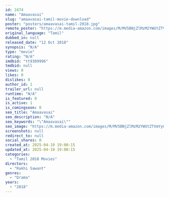 ```yaml
---
id: 2474
name: "Amaavasai"
slug: "amaavasai-tamil-movie-download"
poster: "posters/amaavasai-tamil-2018.jpg"
remote_poster: "https://m.media-amazon.com/images/M/MV5BNjZlMzM2YWUtZTVmYy00N2FjLTlmNWItNzMxZDlmMDBjZTE4XkEyXkFqcGdeQXVyNzUxMTU3Njc@._V1_SX300.jpg"
original_language: "Tamil"
dubbed_in: null
released_date: "12 Oct 2018"
synopsis: "N/A"
type: "movie"
rating: "N/A"
imdbid: "tt9389996"
tmdbid: null
views: 0
likes: 0
dislikes: 0
author_id: 1
trailer_url: null
runtime: "N/A"
is_featured: 0
is_active: 1
is_comingsoon: 0
seo_title: "Amaavasai"
seo_description: "N/A"
seo_keywords: "\"Amaavasai\""
seo_image: "https://m.media-amazon.com/images/M/MV5BNjZlMzM2YWUtZTVmYy00N2FjLTlmNWItNzMxZDlmMDBjZTE4XkEyXkFqcGdeQXVyNzUxMTU3Njc@._V1_SX300.jpg"
screenshots: null
redirect_to: null
social_shares: 0
created_at: 2025-04-10 19:00:15
updated_at: 2025-04-10 19:00:15
categories:
  - "Tamil 2018 Movies"
directors:
  - "Rakhi Sawant"
genres:
  - "Drama"
years:
  - "2018"
---
```


